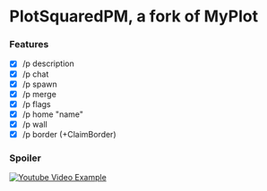 # PlotSquaredPM, a fork of MyPlot

### Features

- [x] /p description
- [x] /p chat
- [x] /p spawn
- [x] /p merge
- [x] /p flags
- [x] /p home "name"
- [x] /p wall
- [x] /p border (+ClaimBorder)

### Spoiler

[![Youtube Video Example](https://img.youtube.com/vi/P8ZqvTlk3fc/0.jpg)](https://youtu.be/P8ZqvTlk3fc)
